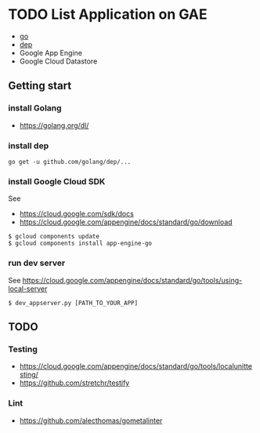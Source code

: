 TODO List Application on GAE
=======================================

* [go](https://github.com/golang/go)
* [dep](https://github.com/golang/dep)
* Google App Engine
* Google Cloud Datastore


Getting start
---------------------------------------

### install Golang

* https://golang.org/dl/

### install dep

```
go get -u github.com/golang/dep/...
```

### install Google Cloud SDK

See

* https://cloud.google.com/sdk/docs
* https://cloud.google.com/appengine/docs/standard/go/download

```
$ gcloud components update
$ gcloud components install app-engine-go
```

### run dev server

See https://cloud.google.com/appengine/docs/standard/go/tools/using-local-server

```
$ dev_appserver.py [PATH_TO_YOUR_APP]
```

TODO
---------------------------------------


### Testing

* https://cloud.google.com/appengine/docs/standard/go/tools/localunittesting/
* https://github.com/stretchr/testify

### Lint

* https://github.com/alecthomas/gometalinter


